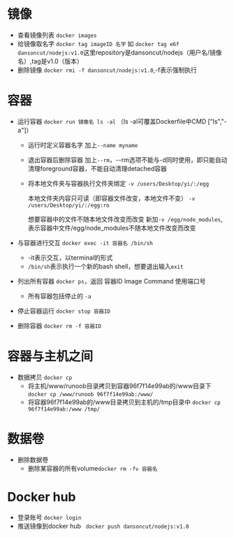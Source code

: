 # 镜像

* 查看镜像列表 `docker images`
* 给镜像取名字 `docker tag imageID 名字` 如 `docker tag e6f dansoncut/nodejs:v1.0`这里repository是dansoncut/nodejs（用户名/镜像名）,tag是v1.0（版本）
* 删除镜像 `docker rmi -f dansoncut/nodejs:v1.0`,-f表示强制执行

# 容器

* 运行容器 `docker run 镜像名 ls -al` （ls -al可覆盖Dockerfile中CMD ["ls","-a"]）

  * 运行时定义容器名字 加上`--name myname`

  * 退出容器后删除容器 加上`--rm`，--rm选项不能与-d同时使用，即只能自动清理foreground容器，不能自动清理detached容器

  * 将本地文件夹与容器执行文件夹绑定 `-v /users/Desktop/yi/:/egg`

    本地文件夹内容只可读（即容器文件改变，本地文件不变） `-v /users/Desktop/yi/:/egg:ro`

    想要容器中的文件不随本地文件改变而改变 新加`-v /egg/node_modules`,表示容器中文件/egg/node_modules不随本地文件改变而改变

* 与容器进行交互 `docker exec -it 容器名 /bin/sh` 

  * -it表示交互，以terminal的形式
  * `/bin/sh`表示执行一个新的bash shell，想要退出输入`exit`

* 列出所有容器 `docker ps`，返回 容器ID Image Command 使用端口号

  * 所有容器包括停止的 `-a`

* 停止容器运行 `docker stop 容器ID`

* 删除容器 `docker rm -f 容器ID`

# 容器与主机之间

* 数据拷贝 `docker cp`
  * 将主机/www/runoob目录拷贝到容器96f7f14e99ab的/www目录下 `docker cp /www/runoob 96f7f14e99ab:/www/`
  * 将容器96f7f14e99ab的/www目录拷贝到主机的/tmp目录中 `docker cp  96f7f14e99ab:/www /tmp/`

# 数据卷

* 删除数据卷
  *  删除某容器的所有volume`docker rm -fv 容器名`

# Docker hub

* 登录账号 `docker login`
* 推送镜像到docker hub ` docker push dansoncut/nodejs:v1.0`
